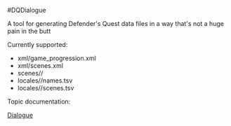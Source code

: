 #DQDialogue

A tool for generating Defender's Quest data files in a way that's not a huge pain in the butt

Currently supported:

* xml/game_progression.xml
* xml/scenes.xml
* scenes/<locale>/<etc>
* locales/<locale>/names.tsv
* locales/<locale>/scenes.tsv

Topic documentation:

[Dialogue](/docs/00_DIALOGUE.md)